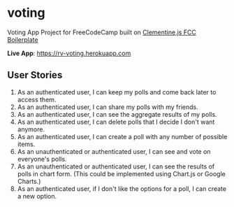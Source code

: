 # voting
Voting App Project for FreeCodeCamp built on [Clementine.js FCC Boilerplate](https://github.com/johnstonbl01/clementinejs-fcc)

**Live App**: https://rv-voting.herokuapp.com

## User Stories

1. As an authenticated user, I can keep my polls and come back later to access them.
2. As an authenticated user, I can share my polls with my friends.
3. As an authenticated user, I can see the aggregate results of my polls.
4. As an authenticated user, I can delete polls that I decide I don't want anymore.
5. As an authenticated user, I can create a poll with any number of possible items.
6. As an unauthenticated or authenticated user, I can see and vote on everyone's polls.
7. As an unauthenticated or authenticated user, I can see the results of polls in chart form. (This could be implemented using Chart.js or Google Charts.)
8. As an authenticated user, if I don't like the options for a poll, I can create a new option.
